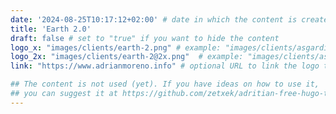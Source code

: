 ```yaml
---
date: '2024-08-25T10:17:12+02:00' # date in which the content is created - defaults to "today"
title: 'Earth 2.0'
draft: false # set to "true" if you want to hide the content 
logo_x: "images/clients/earth-2.png" # example: "images/clients/asgardia.png"
logo_2x: "images/clients/earth-2@2x.png"  # example: "images/clients/asgardia@2x.png"
link: "https://www.adrianmoreno.info" # optional URL to link the logo to

## The content is not used (yet). If you have ideas on how to use it, 
## you can suggest it at https://github.com/zetxek/adritian-free-hugo-theme/discussions 
---
```

